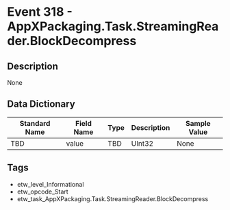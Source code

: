 # Event 318 - AppXPackaging.Task.StreamingReader.BlockDecompress

## Description
None

## Data Dictionary
|Standard Name|Field Name|Type|Description|Sample Value|
|---|---|---|---|---|
|TBD|value|TBD|UInt32|None|None|

## Tags
* etw_level_Informational
* etw_opcode_Start
* etw_task_AppXPackaging.Task.StreamingReader.BlockDecompress